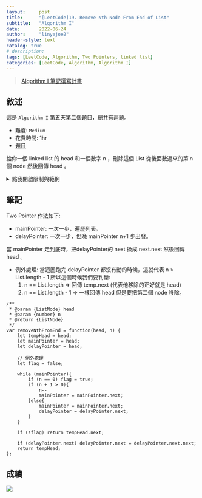 ```yaml
---
layout:     post
title:      "[LeetCode]19. Remove Nth Node From End of List"
subtitle:   "Algorithm I"
date:       2022-06-24
author:     "linyejoe2"
header-style: text
catalog: true
# description: 
tags: [LeetCode, Algorithm, Two Pointers, linked list]
categories: [LeetCode, Algorithm, Algorithm I]
---
```


>[Algorithm I 筆記撰寫計畫](/2022/06/14/leetcode/Algorithm/Algorithm%20I/Starting-write-Algorithm-I-Note/)

## 敘述

這是 `Algorithm I` 第五天第二個題目，總共有兩題。

+ 難度: `Medium` 
+ 花費時間: 1hr
+ [題目](https://leetcode.com/problems/remove-nth-node-from-end-of-list/)

給你一個 linked list 的 head 和一個數字 n ，刪除這個 List 從後面數過來的第 n 個 node 然後回傳 head 。

<!--more-->



<details><summary>點我開啟限制與範例</summary>
<pre>

**限制:**

-   The number of nodes in the list is `sz`.
-   `1 <= sz <= 30`
-   `0 <= Node.val <= 100`
-   `1 <= n <= sz`



**Example 1:**

![](https://assets.leetcode.com/uploads/2020/10/03/remove_ex1.jpg)

```=
Input: head = [1,2,3,4,5], n = 2
Output: [1,2,3,5]
```

**Example 2:**

```=
Input: head = [1], n = 1
Output: []
```

**Example 3:**

```=
Input: head = [1,2], n = 1
Output: [1]
```
</pre></details>

## 筆記

Two Pointer 作法如下:

+ mainPointer: 一次一步，遍歷列表。
+ delayPointer: 一次一步，但晚 mainPointer n+1 步出發。

當 mainPointer 走到底時，把delayPointer的 next 換成 next.next 然後回傳 head 。

+ 例外處理: 當迴圈跑完 delayPointer 都沒有動的時候，這就代表 n > List.length - 1 所以這個時候我們要判斷:
    1. n == List.length => 回傳 temp.next (代表他移除的正好就是 head)
    2. n == List.length - 1 => 一樣回傳 head 但是要把第二個 node 移除。

```js=
/**
 * @param {ListNode} head
 * @param {number} n
 * @return {ListNode}
 */
var removeNthFromEnd = function(head, n) {
    let tempHead = head;
    let mainPointer = head;
    let delayPointer = head;
    
    // 例外處理
    let flag = false;
    
    while (mainPointer){
        if (n == 0) flag = true;
        if (n + 1 > 0){
            n--
            mainPointer = mainPointer.next;
        }else{
            mainPointer = mainPointer.next;
            delayPointer = delayPointer.next;
        }
    }
    
    if (!flag) return tempHead.next;
    
    if (delayPointer.next) delayPointer.next = delayPointer.next.next;
    return tempHead;
};
```

## 成績

![](https://i.imgur.com/vX56B9j.png)


<details style='display:none;'><summary>點我開啟舊寫法/失敗寫法</summary>
<pre>



</pre></details>

<!-- ##### 參考資料 -->